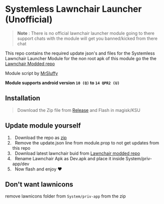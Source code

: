 # Systemless Lawnchair Launcher (Unofficial)
> **Note** : There is no official lawnchair launcher module going to there support chats with the module will get you banned/kicked from there chat 


This repo contains the required update json's and files for the Systemless Lawnchair Launcher Module for the non root apk of this module go the the [Lawnchair Modded repo](https://github.com/Unofficial-Life/Lawnchair-Modded)

Module script by [MrSluffy](https://github.com/MrSluffy)

**Module supports android version `10 (Q)` to `14 QPR2 (U)`**


## Installation
> Download the Zip file from [Release](https://github.com/Unofficial-Life/Lawnchair-Launcher-Module/Releases/latest) and Flash in magisk/KSU

## Update module yourself

<ol>

<li> &nbsp; Download the repo as <a href="https://github.com/Unofficial-Life/Lawnchair-Launcher-Module/archive/refs/heads/main.zip"> zip </a>

<li> &nbsp; Remove the update.json line from module.prop to not get updates from this repo 

<li> &nbsp; Download latest lawnchair buid from <a href="https://github.com/Unofficial-Life/Lawnchair-Modded"> Lawnchair modded repo</a>

<li> &nbsp; Rename Lawnchair Apk as Dev.apk and place it inside System/priv-app/dev

<li> &nbsp; Now flash and enjoy ❤
</ol>

## Don't want lawnicons 
remove lawnicons folder from ```System/priv-app``` from the zip

$~$

